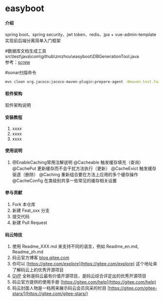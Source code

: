 # easyboot

#### 介绍
spring boot、spring security、jwt token、redis、jpa + vue-admin-template实现前后端分离简单入门框架

#数据库文档生成工具
src\test\java\com\github\zmzhou\easyboot\DBGenerationTool.java  
参考：[screw](https://gitee.com/leshalv/screw/tree/master/)

#sonar扫描命令
```bash
mvn clean org.jacoco:jacoco-maven-plugin:prepare-agent -Dmaven.test.failure.ignore=true install sonar:sonar -X
```
#### 软件架构
软件架构说明


#### 安装教程

1.  xxxx
2.  xxxx
3.  xxxx

#### 使用说明

1. @EnableCaching常用注解说明
@Cacheable     触发缓存填充（查询）
@CachePut      更新缓存而不会干扰方法执行（更新）
@CacheEvict    触发缓存驱逐（删除）
@Caching       重新组合要在方法上应用的多个缓存操作
@CacheConfig   在类级别共享一些常见的缓存相关设置

#### 参与贡献

1.  Fork 本仓库
2.  新建 Feat_xxx 分支
3.  提交代码
4.  新建 Pull Request


#### 码云特技

1.  使用 Readme\_XXX.md 来支持不同的语言，例如 Readme\_en.md, Readme\_zh.md
2.  码云官方博客 [blog.gitee.com](https://blog.gitee.com)
3.  你可以 [https://gitee.com/explore](https://gitee.com/explore) 这个地址来了解码云上的优秀开源项目
4.  [GVP](https://gitee.com/gvp) 全称是码云最有价值开源项目，是码云综合评定出的优秀开源项目
5.  码云官方提供的使用手册 [https://gitee.com/help](https://gitee.com/help)
6.  码云封面人物是一档用来展示码云会员风采的栏目 [https://gitee.com/gitee-stars/](https://gitee.com/gitee-stars/)
